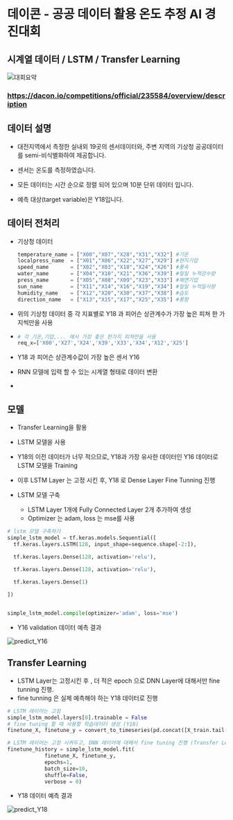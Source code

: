 # 데이콘 - 공공 데이터 활용 온도 추정 AI 경진대회



## 시계열 데이터 / LSTM  / Transfer Learning

![대회요약](https://user-images.githubusercontent.com/28820900/120657505-84c17280-c4bf-11eb-8260-f3d07e58a2ef.PNG)


### https://dacon.io/competitions/official/235584/overview/description



## 데이터 설명

- 대전지역에서 측정한 실내외 19곳의 센서데이터와, 주변 지역의 기상청 공공데이터를 semi-비식별화하여 제공합니다.

- 센서는 온도를 측정하였습니다.

- 모든 데이터는 시간 순으로 정렬 되어 있으며 10분 단위 데이터 입니다.

- 예측 대상(target variable)은 Y18입니다.



## 데이터 전처리

- 기상청 데이터

  ```python
  temperature_name = ["X00","X07","X28","X31","X32"] #기온
  localpress_name  = ["X01","X06","X22","X27","X29"] #현지기압
  speed_name       = ["X02","X03","X18","X24","X26"] #풍속
  water_name       = ["X04","X10","X21","X36","X39"] #일일 누적강수량
  press_name       = ["X05","X08","X09","X23","X33"] #해면기압
  sun_name         = ["X11","X14","X16","X19","X34"] #일일 누적일사량
  humidity_name    = ["X12","X20","X30","X37","X38"] #습도
  direction_name   = ["X13","X15","X17","X25","X35"] #풍향
  ```

- 위의 기상청 데이터 중  각 지표별로 Y18 과 피어슨 상관계수가 가장 높은 피쳐 한 가지씩만을 사용

- ```python
  # 각 기온,기압,... 에서 가장 좋은 한가지 피쳐만을 사용
  req_x=['X00','X27','X24','X39','X33','X34','X12','X25']
  ```

- Y18 과 피어슨 상관계수값이 가장 높은 센서 Y16

- RNN 모델에 입력 할 수 있는 시계열 형태로 데이터 변환 

- 

## 모델

- Transfer Learning을 활용
- LSTM 모델을 사용
- Y18의 이전 데이터가 너무 적으므로, Y18과 가장 유사한 데이터인 Y16 데이터로 LSTM 모델을 Training
- 이후 LSTM Layer 는 고정 시킨 후, Y18 로 Dense Layer Fine Tunning 진행

- LSTM 모델 구축
  - LSTM Layer 1개에 Fully Connected Layer 2개 추가하여 생성
  - Optimizer 는 adam, loss 는 mse를 사용

```python
# lstm 모델 구축하기
simple_lstm_model = tf.keras.models.Sequential([
  tf.keras.layers.LSTM(128, input_shape=sequence.shape[-2:]),

  tf.keras.layers.Dense(128, activation='relu'),

  tf.keras.layers.Dense(128, activation='relu'),
  
  tf.keras.layers.Dense(1)

])


simple_lstm_model.compile(optimizer='adam', loss='mse')
```



- Y16 validation 데이터 예측 결과

![predict_Y16](https://user-images.githubusercontent.com/28820900/120607812-807b6200-c48b-11eb-92c8-af9342ef3acc.PNG)



## Transfer Learning

- LSTM Layer는 고정시킨 후 , 더 적은 epoch 으로 DNN Layer에 대해서만 fine tunning 진행.
- fine tunning 은 실제 예측해야 하는 Y18 데이터로 진행

```python
# LSTM 레이어는 고정
simple_lstm_model.layers[0].trainable = False
# fine tuning 할 때 사용할 학습데이터 생성 (Y18)
finetune_X, finetune_y = convert_to_timeseries(pd.concat([X_train.tail(432), train['Y18'].tail(432)], axis = 1), interval=12)

# LSTM 레이어는 고정 시켜두고, DNN 레이어에 대해서 fine tuning 진행 (Transfer Learning)
finetune_history = simple_lstm_model.fit(
            finetune_X, finetune_y,
            epochs=1,
            batch_size=10,
            shuffle=False,
            verbose = 0)
```



- Y18 데이터 예측 결과

![predict_Y18](https://user-images.githubusercontent.com/28820900/120607832-84a77f80-c48b-11eb-8903-dae4de4d9b0d.PNG)

